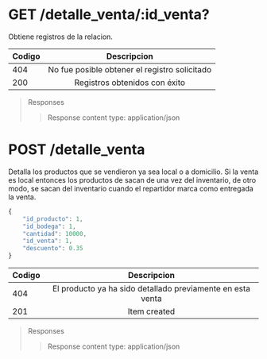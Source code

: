 
# GET /detalle_venta/:id_venta?


Obtiene registros de la relacion.

| Codigo | Descripcion |
|-----------|:-----------:| 
| 404 | No fue posible obtener el registro solicitado |
| 200 | Registros obtenidos con éxito |
>Responses
>>Response content type: application/json


# POST /detalle_venta


Detalla los productos que se vendieron ya sea local o a domicilio. Si la venta es local entonces los productos de sacan de una vez del inventario, de otro modo, se sacan del inventario cuando el repartidor marca como entregada la venta.
``` js
{
    "id_producto": 1,
    "id_bodega": 1,
    "cantidad": 10000,
    "id_venta": 1,
    "descuento": 0.35
}
```


| Codigo | Descripcion |
|-----------|:-----------:| 
| 404 | El producto ya ha sido detallado previamente en esta venta|
| 201 | Item created |

>Responses
>>Response content type: application/json